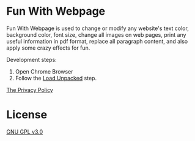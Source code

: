 # Fun With Webpage

Fun With Webpage is used to change or modify any website's text color, background color, font size, change all images on web pages, print any useful information in pdf format, replace all paragraph content, and also apply some crazy effects for fun.

Development steps:

1. Open Chrome Browser
2. Follow the [Load Unpacked](https://developer.chrome.com/extensions/getstarted#manifest) step.

[The Privacy Policy](./PrivacyPolicy.md)

# License

[GNU GPL v3.0](https://www.gnu.org/licenses/gpl-3.0.html)
